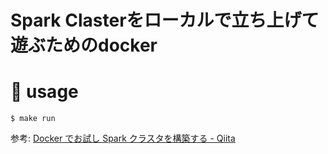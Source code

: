 # Spark Clasterをローカルで立ち上げて遊ぶためのdocker

# 🐰 usage
```shell
$ make run
```


参考:
[Docker でお試し Spark クラスタを構築する - Qiita](https://qiita.com/hoto17296/items/12366c9f9965ce28a780)

